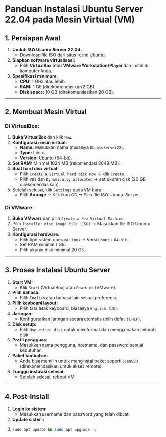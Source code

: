 # Panduan Instalasi Ubuntu Server 22.04 pada Mesin Virtual (VM)

## 1. Persiapan Awal
1. **Unduh ISO Ubuntu Server 22.04:**
   - Download file ISO dari [situs resmi Ubuntu](https://ubuntu.com/download/server).
2. **Siapkan software virtualisasi:**
   - Pilih **VirtualBox** atau **VMware Workstation/Player** dan instal di komputer Anda.
3. **Spesifikasi minimum:**
   - **CPU:** 1 GHz atau lebih.
   - **RAM:** 1 GB (direkomendasikan 2 GB).
   - **Disk space:** 10 GB (direkomendasikan 20 GB).

---

## 2. Membuat Mesin Virtual
### Di VirtualBox:
1. **Buka VirtualBox** dan klik `New`.
2. **Konfigurasi mesin virtual:**
   - **Name:** Masukkan nama (misalnya `UbuntuServer22`).
   - **Type:** Linux.
   - **Version:** Ubuntu (64-bit).
3. **Set RAM:** Minimal 1024 MB (rekomendasi 2048 MB).
4. **Buat hard disk virtual:**
   - Pilih `Create a virtual hard disk now` → klik `Create`.
   - Pilih `VDI` dan `Dynamically allocated` → set ukuran disk (20 GB direkomendasikan).
5. Setelah selesai, klik `Settings` pada VM baru:
   - Pilih **Storage** → Klik ikon CD → Pilih file ISO Ubuntu Server.

### Di VMware:
1. **Buka VMware** dan pilih `Create a New Virtual Machine`.
2. Pilih `Installer disc image file (ISO)` → Masukkan file ISO Ubuntu Server.
3. **Konfigurasi hardware:**
   - Pilih tipe sistem operasi `Linux` → Versi `Ubuntu 64-bit`.
   - Set RAM minimal 1 GB.
   - Pilih ukuran disk minimal 20 GB.

---

## 3. Proses Instalasi Ubuntu Server
1. **Start VM:**
   - Klik `Start` (VirtualBox) atau `Power on` (VMware).
2. **Pilih bahasa:**
   - Pilih `English` atau bahasa lain sesuai preferensi.
3. **Pilih keyboard layout:**
   - Pilih tata letak keyboard, biasanya `English (US)`.
4. **Jaringan:**
   - Konfigurasikan jaringan secara otomatis (pilih default `DHCP`).
5. **Disk setup:**
   - Pilih `Use entire disk` untuk memformat dan menggunakan seluruh disk.
6. **Profil pengguna:**
   - Masukkan nama pengguna, hostname, dan password sesuai kebutuhan.
7. **Paket tambahan:**
   - Anda bisa memilih untuk menginstal paket seperti `OpenSSH` (direkomendasikan untuk akses remote).
8. **Tunggu instalasi selesai.**
   - Setelah selesai, reboot VM.

---

## 4. Post-Install
1. **Login ke sistem:**
   - Masukkan username dan password yang telah dibuat.
2. **Update sistem:**
3. 
   ```bash
   sudo apt update && sudo apt upgrade -y
